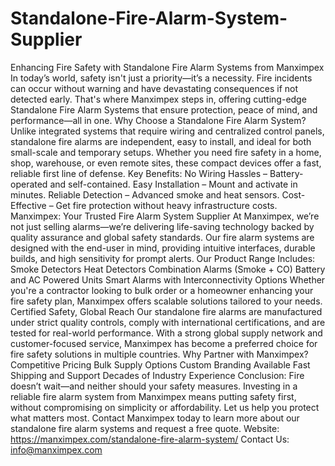 # Standalone-Fire-Alarm-System-Supplier
Enhancing Fire Safety with Standalone Fire Alarm Systems from Manximpex
 In today’s world, safety isn't just a priority—it’s a necessity. Fire incidents can occur without warning and have devastating consequences if not detected early. That's where Manximpex steps in, offering cutting-edge Standalone Fire Alarm Systems that ensure protection, peace of mind, and performance—all in one.
Why Choose a Standalone Fire Alarm System?
Unlike integrated systems that require wiring and centralized control panels, standalone fire alarms are independent, easy to install, and ideal for both small-scale and temporary setups. Whether you need fire safety in a home, shop, warehouse, or even remote sites, these compact devices offer a fast, reliable first line of defense.
Key Benefits:
No Wiring Hassles – Battery-operated and self-contained.
Easy Installation – Mount and activate in minutes.
Reliable Detection – Advanced smoke and heat sensors.
Cost-Effective – Get fire protection without heavy infrastructure costs.
Manximpex: Your Trusted Fire Alarm System Supplier
At Manximpex, we’re not just selling alarms—we’re delivering life-saving technology backed by quality assurance and global safety standards. Our fire alarm systems are designed with the end-user in mind, providing intuitive interfaces, durable builds, and high sensitivity for prompt alerts.
Our Product Range Includes:
Smoke Detectors
Heat Detectors
Combination Alarms (Smoke + CO)
Battery and AC Powered Units
Smart Alarms with Interconnectivity Options
Whether you're a contractor looking to bulk order or a homeowner enhancing your fire safety plan, Manximpex offers scalable solutions tailored to your needs.
Certified Safety, Global Reach
Our standalone fire alarms are manufactured under strict quality controls, comply with international certifications, and are tested for real-world performance. With a strong global supply network and customer-focused service, Manximpex has become a preferred choice for fire safety solutions in multiple countries.
Why Partner with Manximpex?
 Competitive Pricing
 Bulk Supply Options
 Custom Branding Available
 Fast Shipping and Support
 Decades of Industry Experience
Conclusion:
Fire doesn’t wait—and neither should your safety measures. Investing in a reliable fire alarm system from Manximpex means putting safety first, without compromising on simplicity or affordability. Let us help you protect what matters most.
 Contact Manximpex today to learn more about our standalone fire alarm systems and request a free quote.
Website:  https://manximpex.com/standalone-fire-alarm-system/ 
Contact Us: info@manximpex.com 
